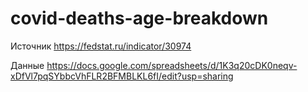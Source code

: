 # covid-deaths-age-breakdown

Источник https://fedstat.ru/indicator/30974 

Данные https://docs.google.com/spreadsheets/d/1K3q20cDK0neqv-xDfVl7pqSYbbcVhFLR2BFMBLKL6fI/edit?usp=sharing 
